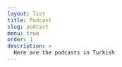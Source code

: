 ```yaml
---
layout: list
title: Podcast
slug: podcast
menu: true
order: 1
description: >
  Here are the podcasts in Turkish
---
```

